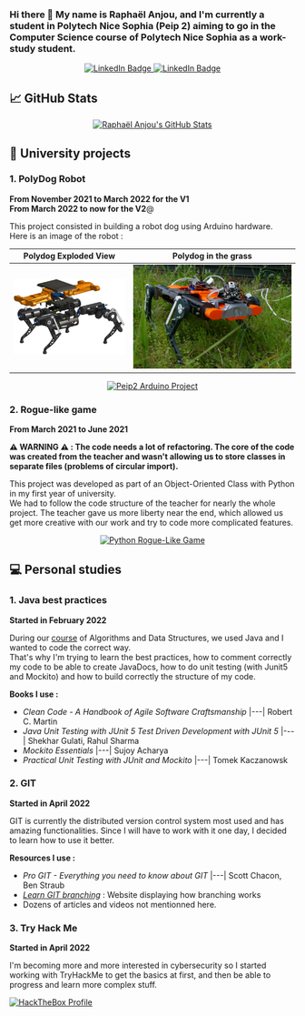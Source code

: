 ### Hi there 👋 My name is Raphaël Anjou, and I'm currently a student in Polytech Nice Sophia (Peip 2) aiming to go in the Computer Science course of Polytech Nice Sophia as a work-study student.

<p align="center">
  <a href="https://www.linkedin.com/in/raphael-anjou/">
    <img src="https://img.shields.io/badge/LinkedIn-blue?logo=linkedin&logoColor=white" alt="LinkedIn Badge"/>
  </a>
  <a href="https://www.flickr.com/people/raphael-anjou/">
    <img src="https://img.shields.io/badge/Flickr-blue?logo=flickr&logoColor=white" alt="LinkedIn Badge"/>
  </a>
</p>

## :chart_with_upwards_trend: GitHub Stats

<p align="center">
    <a href="https://github.com/naxomi">
        <img src="https://github-readme-stats.vercel.app/api?username=neoteristis&show_icons=true&theme=cobalt&count_private=true" alt="Raphaël Anjou's GitHub Stats"/>
    </a>
</p>

## :school: University projects

### 1. PolyDog Robot

**From November 2021 to March 2022 for the V1**  
**From March 2022 to now for the V2**@

This project consisted in building a robot dog using Arduino hardware.  
Here is an image of the robot :

| Polydog Exploded View   |      Polydog in the grass      |
|:----------:|:-------------:|
| ![Polydog robot exploded view](images/robot-V1-exploded-view.png) |  ![Polydog robot](images/robot-V1-real.png) |

<p align="center">
    <a href="https://github.com/naxomi/peip2-arduino-project">
        <img src="https://github-readme-stats.vercel.app/api/pin/?username=naxomi&repo=peip2-arduino-project&theme=cobalt" 
            alt="Peip2 Arduino Project"/>
    </a>
</p>

### 2. Rogue-like game

**From March 2021 to June 2021**

**⚠️️ ️WARNING ⚠️ : The code needs a lot of refactoring. The core of the code was created from the teacher and wasn't
allowing us to store classes in separate files (problems of circular import).**

This project was developed as part of an Object-Oriented Class with Python in my first year of university.  
We had to follow the code structure of the teacher for nearly the whole project. The teacher gave us more liberty near
the end, which allowed us get more creative with our work and try to code more complicated features.

<p align="center">
    <a href="https://github.com/naxomi/peip1-python-rogue-like-game">
    <img
        src="https://github-readme-stats.vercel.app/api/pin/?username=naxomi&repo=peip1-python-rogue-like-game&theme=cobalt"
        alt="Python Rogue-Like Game"
    >
    </a>
</p>

## :computer: Personal studies

### 1. Java best practices

**Started in February 2022**

During our [course](https://github.com/naxomi/peip2-algorithmique-et-structure-donnees) of Algorithms and Data
Structures, we used Java and I wanted to code the correct way.  
That's why I'm trying to learn the best practices, how to comment correctly my code to be able to create JavaDocs, how
to do unit testing (with Junit5 and Mockito) and how to build correctly the structure of my code.

**Books I use :**

- _Clean Code - A Handbook of Agile Software Craftsmanship_ |---| Robert C. Martin
- _Java Unit Testing with JUnit 5 Test Driven Development with JUnit 5_ |---| Shekhar Gulati, Rahul Sharma
- _Mockito Essentials_ |---| Sujoy Acharya
- _Practical Unit Testing with JUnit and Mockito_ |---| Tomek Kaczanowsk

### 2. GIT

**Started in April 2022**

GIT is currently the distributed version control system most used and has amazing functionalities. Since I will have to
work with it one day, I decided to learn how to use it better.

**Resources I use :**

- _Pro GIT - Everything you need to know about GIT_ |---| Scott Chacon, Ben Straub
- _[Learn GIT branching](https://learngitbranching.js.org/)_ : Website displaying how branching works
- Dozens of articles and videos not mentionned here.

### 3. Try Hack Me

**Started in April 2022**

I'm becoming more and more interested in cybersecurity so I started working with TryHackMe to get the basics at first,
and then be able to progress and learn more complex stuff.

<a href="https://tryhackme.com/p/neoteristis" target="_blank">
  <img src="https://tryhackme-badges.s3.amazonaws.com/neoteristis.png" alt="HackTheBox Profile">
</a>

